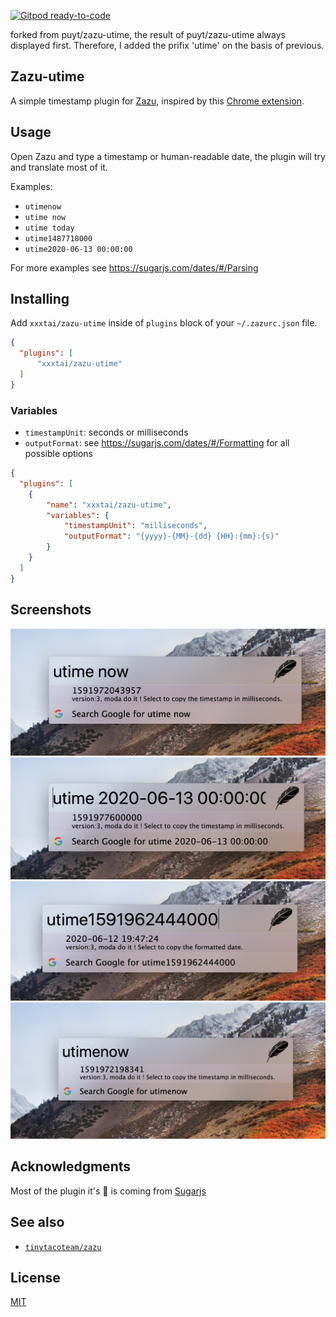 [![Gitpod ready-to-code](https://img.shields.io/badge/Gitpod-ready--to--code-blue?logo=gitpod)](https://gitpod.io/#https://github.com/puyt/zazu-utime)


forked from puyt/zazu-utime, the result of puyt/zazu-utime always displayed first. Therefore, I added the prifix 'utime' on the basis of previous.

## Zazu-utime

A simple timestamp plugin for [Zazu](http://zazuapp.org/), inspired by this [Chrome extension](https://chrome.google.com/webstore/detail/kpcibgnngaaabebmcabmkocdokepdaki).


## Usage

Open Zazu and type a timestamp or human-readable date, the plugin will try and translate most of it.

Examples:
- `utimenow`
- `utime now`
- `utime today`
- `utime1487718000`
- `utime2020-06-13 00:00:00`

For more examples see https://sugarjs.com/dates/#/Parsing


## Installing

Add `xxxtai/zazu-utime` inside of `plugins` block of your  `~/.zazurc.json` file.

~~~ json
{
  "plugins": [
      "xxxtai/zazu-utime"
  ]
}
~~~

### Variables
- `timestampUnit`: seconds or milliseconds
- `outputFormat`: see https://sugarjs.com/dates/#/Formatting for all possible options

~~~ json
{
  "plugins": [
    {
        "name": "xxxtai/zazu-utime",
        "variables": {
            "timestampUnit": "milliseconds",
            "outputFormat": "{yyyy}-{MM}-{dd} {HH}:{mm}:{s}"
        }
    }
  ]
}
~~~


## Screenshots
![example1](./assets/20200612222759.jpg)
![example2](./assets/20200612222847.jpg)
![example3](./assets/20200612222948.jpg)
![example4](./assets/20200612223005.jpg)


## Acknowledgments
Most of the plugin it's :muscle: is coming from [Sugarjs](https://sugarjs.com/)


## See also
- [`tinytacoteam/zazu`](http://github.com/tinytacoteam/zazu)

## License

[MIT](LICENSE.md)
